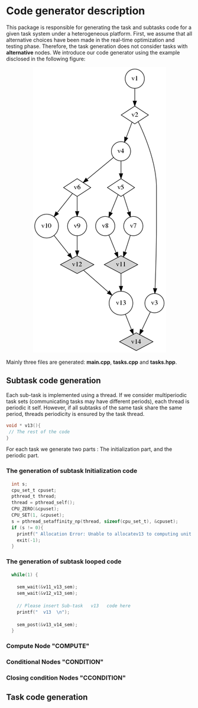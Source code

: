 # Code generator description 

This package is responsible for generating the task and subtasks code
for a given task system under a heterogeneous platform. First, we
assume that all alternative choices have been made in the real-time
optimization and testing phase. Therefore, the task generation does
not consider tasks with **alternative** nodes.  We introduce our code
generator using the example disclosed in the following figure: 


<div style="text-align:center"><img src="figs/code_gen.png" /></div>



Mainly three files are generated: **main.cpp**, **tasks.cpp** and
**tasks.hpp**. 


## Subtask code generation

Each sub-task is implemented using a thread. If we consider
multiperiodic task sets (communicating tasks may have different
periods), each thread is periodic it self. However, if all subtasks of
the same task share the same period, threads periodicity is ensured by
the task thread. 


```c
void * v13(){ 
 // The rest of the code 
}
```

For each task we generate two parts : The initialization part, and the
periodic part.



### The generation of subtask  Initialization  code



```c
  int s; 
  cpu_set_t cpuset;
  pthread_t thread;
  thread = pthread_self();
  CPU_ZERO(&cpuset);
  CPU_SET(1, &cpuset);
  s = pthread_setaffinity_np(thread, sizeof(cpu_set_t), &cpuset);
  if (s != 0){ 
    printf(" Allocation Error: Unable to allocatev13 to computing unit 1, exiting \n ");
    exit(-1); 
  } 
``` 


### The generation of subtask  looped code

```c
  while(1) {

    sem_wait(&v11_v13_sem);
    sem_wait(&v12_v13_sem);

    // Please insert Sub-task   v13   code here
    printf("  v13  \n");

    sem_post(&v13_v14_sem);
  }
```
 



### Compute Node "COMPUTE"

### Conditional Nodes  "CONDITION"

### Closing condition  Nodes "CCONDITION"


## Task code generation 


